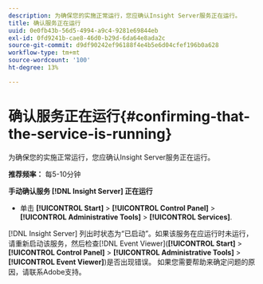 ```yaml
---
description: 为确保您的实施正常运行，您应确认Insight Server服务正在运行。
title: 确认服务正在运行
uuid: 0e0fb43b-56d5-4994-a9c4-9281e69844eb
exl-id: 0fd9241b-cae8-46d0-b29d-6da64e8ada2c
source-git-commit: d9df90242ef96188f4e4b5e6d04cfef196b0a628
workflow-type: tm+mt
source-wordcount: '100'
ht-degree: 13%

---
```


# 确认服务正在运行{#confirming-that-the-service-is-running}

为确保您的实施正常运行，您应确认Insight Server服务正在运行。

**推荐频率：** 每5-10分钟

**手动确认服务 [!DNL Insight Server] 正在运行**

* 单击 **[!UICONTROL Start]** > **[!UICONTROL Control Panel]** > **[!UICONTROL Administrative Tools]** > **[!UICONTROL Services]**.

[!DNL Insight Server] 列出时状态为“已启动”。如果该服务在应运行时未运行，请重新启动该服务，然后检查[!DNL Event Viewer](**[!UICONTROL Start]** > **[!UICONTROL Control Panel]** > **[!UICONTROL Administrative Tools]** > **[!UICONTROL Event Viewer]**)是否出现错误。 如果您需要帮助来确定问题的原因，请联系Adobe支持。
